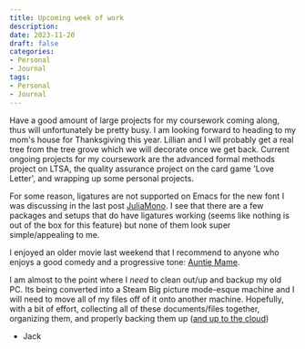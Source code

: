 ```yaml
---
title: Upcoming week of work
description: 
date: 2023-11-20
draft: false
categories:
- Personal
- Journal
tags:
- Personal
- Journal
---
```


Have a good amount of large projects for my coursework coming along, thus will unfortunately be pretty busy. I am looking forward to heading to my mom's house for Thanksgiving this year. Lillian and I will probably get a real tree from the tree grove which we will decorate once we get back. Current ongoing projects for my coursework are the advanced formal methods project on LTSA, the quality assurance project on the card game 'Love Letter', and wrapping up some personal projects.

For some reason, ligatures are not supported on Emacs for the new font I was discussing in the last post [JuliaMono](posts/2023-11-16-small-and-upcoming). I see that there are a few packages and setups that do have ligatures working (seems like nothing is out of the box for this feature) but none of them look super simple/appealing to me.

I enjoyed an older movie last weekend that I recommend to anyone who enjoys a good comedy and a progressive tone: [Auntie Mame](https://en.wikipedia.org/wiki/Auntie_Mame_(film)).

I am almost to the point where I *need* to clean out/up and backup my old PC. Its being converted into a Steam Big picture mode-esque machine and I will need to move all of my files off of it onto another machine. Hopefully, with a bit of effort, collecting all of these documents/files together, organizing them, and properly backing them up ([and up to the cloud](https://www.cisa.gov/sites/default/files/publications/data_backup_options.pdf))

- Jack

